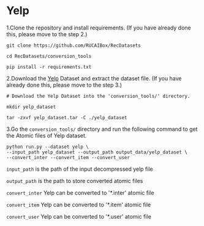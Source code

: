 # Yelp

1.Clone the repository and install requirements. 
(If you have already done this, please move to the step 2.)

```
git clone https://github.com/RUCAIBox/RecDatasets

cd RecDatasets/conversion_tools

pip install -r requirements.txt
```

2.Download the [Yelp](https://www.yelp.com/dataset) Dataset and extract the dataset file.
(If you have already done this, please move to the step 3.)

```
# Download the Yelp Dataset into the 'conversion_tools/' directory.

mkdir yelp_dataset

tar -zxvf yelp_dataset.tar -C ./yelp_dataset
```

3.Go the ``conversion_tools/`` directory 
and run the following command to get the Atomic files of Yelp dataset.

```
python run.py --dataset yelp \ 
--input_path yelp_dataset --output_path output_data/yelp_dataset \
--convert_inter --convert_item --convert_user
```

`input_path` is the path of the input decompressed yelp file

`output_path` is the path to store converted atomic files

 `convert_inter` Yelp can be converted to '*.inter' atomic file

`convert_item` Yelp can be converted to '*.item' atomic file

`convert_user` Yelp can be converted to '*.user' atomic file